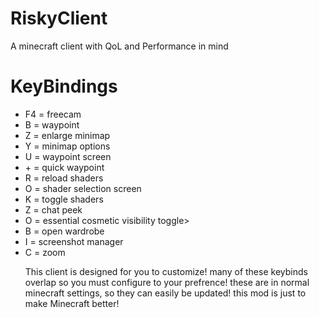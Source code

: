 # RiskyClient
A minecraft client with QoL and Performance in mind
<html><h1>KeyBindings</h1>
  <ul>
    <li>F4 = freecam</li>
    <li>B = waypoint</li>
    <li>Z = enlarge minimap</li>
    <li>Y = minimap options</li>
    <li>U = waypoint screen</li>
    <li>+ = quick waypoint</li>
    <li>R = reload shaders</li>
    <li>O = shader selection screen</li>
    <li>K = toggle shaders</li>
    <li>Z = chat peek</li>
    <li>O = essential cosmetic visibility toggle></li>
    <li>B = open wardrobe</li>
    <li>I = screenshot manager</li>
    <li>C = zoom</li>
    <p>This client is designed for you to customize! many of these keybinds overlap so you must configure to your prefrence! these are in normal minecraft settings, so they can easily be updated! this mod is just to make Minecraft better!</p>
  </ul>
